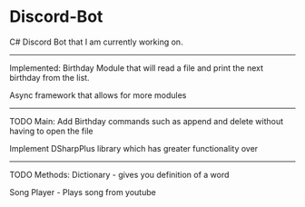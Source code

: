 # Discord-Bot
C# Discord Bot that I am currently working on.

------------------------------------------------------

Implemented:
Birthday Module that will read a file and print the next birthday from the list.

Async framework that allows for more modules

-----------------------------------------------------

TODO Main:
Add Birthday commands such as append and delete without having to open the file

Implement DSharpPlus library which has greater functionality over 

-----------------------------------------------------

TODO Methods:
Dictionary - gives you definition of a word

Song Player - Plays song from youtube
